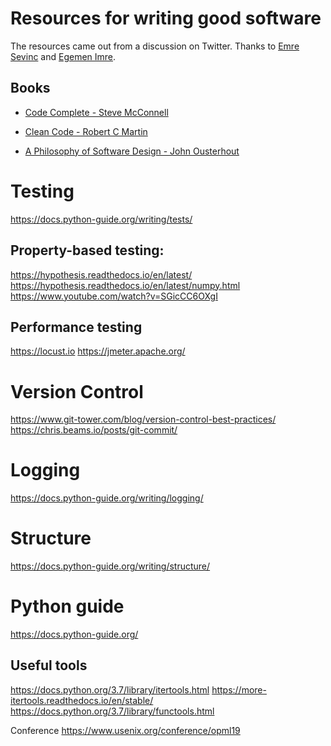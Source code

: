 # Resources for writing good software

The resources came out from a discussion on Twitter. Thanks to [Emre Sevinc](https://twitter.com/EmreSevinc) and [Egemen Imre](https://twitter.com/uyducusirin).

## Books
* [Code Complete - Steve McConnell](https://www.goodreads.com/book/show/4845.Code_Complete)

* [Clean Code - Robert C Martin](https://www.goodreads.com/book/show/3735293-clean-code)

* [A Philosophy of Software Design - John Ousterhout](https://www.goodreads.com/en/book/show/39996759-a-philosophy-of-software-design)

# Testing
https://docs.python-guide.org/writing/tests/

## Property-based testing:
https://hypothesis.readthedocs.io/en/latest/
https://hypothesis.readthedocs.io/en/latest/numpy.html
https://www.youtube.com/watch?v=SGicCC6OXgI

## Performance testing
https://locust.io
https://jmeter.apache.org/

# Version Control
https://www.git-tower.com/blog/version-control-best-practices/
https://chris.beams.io/posts/git-commit/

# Logging
https://docs.python-guide.org/writing/logging/

# Structure
https://docs.python-guide.org/writing/structure/

# Python guide
https://docs.python-guide.org/

## Useful tools
https://docs.python.org/3.7/library/itertools.html
https://more-itertools.readthedocs.io/en/stable/
https://docs.python.org/3.7/library/functools.html

Conference
https://www.usenix.org/conference/opml19
